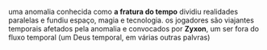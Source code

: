 uma anomalia conhecida como **a fratura do tempo** dividiu realidades paralelas e fundiu espaço, magia e tecnologia. os jogadores são viajantes temporais afetados pela anomalia e convocados por **Zyxon**, um ser fora do fluxo temporal (um Deus temporal, em várias outras palvras)